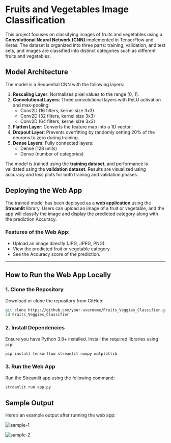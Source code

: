 # Fruits and Vegetables Image Classification
This project focuses on classifying images of fruits and vegetables using a **Convolutional Neural Network (CNN)** implemented in TensorFlow and Keras. The dataset is organized into three parts: training, validation, and test sets, and images are classified into distinct categories such as different fruits and vegetables.

## Model Architecture
The model is a Sequential CNN with the following layers:
1. **Rescaling Layer**: Normalizes pixel values to the range [0, 1].
2. **Convolutional Layers**: Three convolutional layers with ReLU activation and max-pooling:
   - Conv2D (16 filters, kernel size 3x3)
   - Conv2D (32 filters, kernel size 3x3)
   - Conv2D (64 filters, kernel size 3x3)
3. **Flatten Layer**: Converts the feature map into a 1D vector.
4. **Dropout Layer**: Prevents overfitting by randomly setting 20% of the neurons to zero during training.
5. **Dense Layers**: Fully connected layers:
   - Dense (128 units)
   - Dense (number of categories)

The model is trained using the **training dataset**, and performance is validated using the **validation dataset**. Results are visualized using accuracy and loss plots for both training and validation phases.

## **Deploying the Web App**

The trained model has been deployed as a **web application** using the **Streamlit** library. Users can upload an image of a fruit or vegetable, and the app will classify the image and display the predicted category along with the prediction Accuracy.

### **Features of the Web App**:
- Upload an image directly (JPG, JPEG, PNG).  
- View the predicted fruit or vegetable category.  
- See the Accuracy score of the prediction. 

---

## **How to Run the Web App Locally**

### 1. **Clone the Repository**
Download or clone the repository from GitHub:

```bash
git clone https://github.com/your-username/Fruits_Veggies_Classifier.git
cd Fruits_Veggies_Classifier
```

### 2. **Install Dependencies**
Ensure you have Python 3.8+ installed. Install the required libraries using `pip`:

```bash
pip install tensorflow streamlit numpy matplotlib
```

### 3. Run the Web App
Run the Streamlit app using the following command:

```bash
streamlit run app.py
```

## **Sample Output**

Here’s an example output after running the web app:

![sample-1](https://github.com/user-attachments/assets/29adbf61-5362-43d0-9955-98fdb4f1a05a)

![sample-2](https://github.com/user-attachments/assets/2e883191-af45-4596-992e-5c8c48007ec7)
